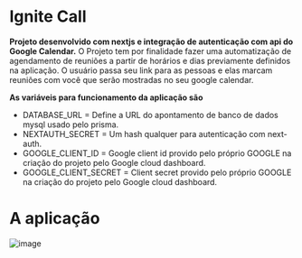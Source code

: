 # Ignite Call

**Projeto desenvolvido com nextjs e integração de autenticação com api do Google Calendar.** 
O Projeto tem por finalidade fazer uma automatização de agendamento de reuniões a partir de horários e dias previamente definidos na aplicação. 
O usuário passa seu link para as pessoas e elas marcam reuniões com você que serão mostradas no seu google calendar.

**As variáveis para funcionamento da aplicação são**
- DATABASE_URL = Define a URL do apontamento de banco de dados mysql usado pelo prisma.
- NEXTAUTH_SECRET = Um hash qualquer para autenticação com next-auth.
- GOOGLE_CLIENT_ID = Google client id provido pelo próprio GOOGLE na criação do projeto pelo Google cloud dashboard.
- GOOGLE_CLIENT_SECRET = Client secret provido pelo próprio GOOGLE na criação do projeto pelo Google cloud dashboard.

# A aplicação
![image](https://github.com/AlyssonVitor500/ignite-call/assets/42443254/f117610d-7698-4a9d-8cbc-03ebc782e5ad)
